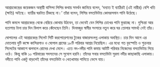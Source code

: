 আশ্রয়কেন্দ্রের কয়েকজন অস্থায়ী বাসিন্দা লিপির কথায় সমর্থন জানিয়ে বলেন, ‘বন্যাত ই ব্যাঠিরই (এই নারীর) বেশি খতি (ক্ষতি) অইছে। ব্যাঠির ঘরটাত ঠিকছে না।’ তাঁরা বলেন, লিপির বসতভিটায় কোমরসমান পানি উঠেছে।

পানি কমলে আশ্রয়কেন্দ্র থেকে বেরিয়ে কোথায় উঠবেন, তা ভেবেই যেন লিপির চোখের পানি ফুরাচ্ছে না। দুশ্চিন্তা আর হতাশায় টানা চার দিন বিলাপ করে কেঁদেছেন তিনি। দিনমজুর স্বামীর সংসারে নতুন করে ঘর তোলার সামর্থ্য নেই তাঁর।

ঘোপালের এই আশ্রয়কেন্দ্র সিলেট সিটি করপোরেশনের টুকের বাজারসংলগ্ন এলাকায় অবস্থিত। চার দিন আগে এর দোতলায় দুটি কক্ষে কান্দিরগাও ও ঘোপাল গ্রামের ১৮টি পরিবার আশ্রয় নিয়েছিল। এর মধ্যে গত বৃহস্পতি ও শুক্রবার সিলেটের আকাশে ঝলমলে রোদের দেখা মেলে। এতে নদ-নদীর পানি কমায় আটটি পরিবার নিজেদের বসতভিটায় গিয়ে ওঠে। কিন্তু বাকি ১০ পরিবারের সদস্যদের সে সুযোগ হয়নি। তাঁদের সবার বসতভিটা সুরমা নদীর কাছাকাছি এলাকায়। নদীতে পানি একটু বাড়লেই তাঁদের বসতভিটা ও খেতখামার পানিতে ভেসে যায়।

